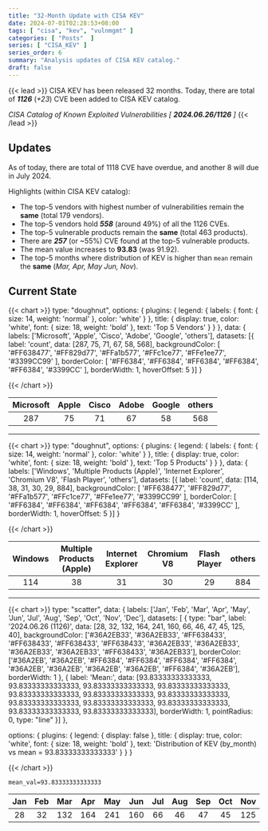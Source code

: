 ```yaml
---
title: "32-Month Update with CISA KEV"
date: 2024-07-01T02:28:53+08:00
tags: [ "cisa", "kev", "vulnmgmt" ]
categories: [ "Posts"  ]
series: [ "CISA_KEV" ]
series_order: 6
summary: "Analysis updates of CISA KEV catalog."
draft: false
---
```

{{< lead >}}
CISA KEV has been released 32 months.
Today, there are total of ***1126*** (*+23*) CVE been added to CISA KEV catalog.

*CISA Catalog of Known Exploited Vulnerabilities [ ***2024.06.26/1126*** ]*
{{< /lead >}}

## Updates

As of today, there are total of 1118 CVE have overdue, and another 8 will due in July 2024.  

Highlights (within CISA KEV catalog):
 - The top-5 vendors with highest number of vulnerabilities remain the **same** (total 179 vendors). 
 - The top-5 vendors hold ***558*** (around 49%) of all the 1126 CVEs.
 - The top-5 vulnerable products remain the **same** (total 463 products).
 - There are ***257*** (or ~55%) CVE found at the top-5 vulnerable products. 
 - The mean value increases to **93.83** (was 91.92).
 - The top-5 months where distribution of KEV is higher than `mean` remain the **same** (*Mar, Apr, May Jun, Nov*).

## Current State


  {{< chart >}}
  type: "doughnut",
  options: {
    plugins: {
        legend: { labels: { font: { size: 14, weight: 'normal' }, color: 'white' } },
        title: { display: true, color: 'white', font: { size: 18, weight: 'bold' }, text: 'Top 5 Vendors' }
    }
  },
  data: {
    labels: ['Microsoft', 'Apple', 'Cisco', 'Adobe', 'Google', 'others'],
    datasets: [{
        label: 'count',
        data: [287, 75, 71, 67, 58, 568],
        backgroundColor: [ '#FF638477', '#FF829d77', '#FFa1b577', '#FFc1ce77', '#FFe1ee77', '#3399CC99' ],
        borderColor: [ '#FF6384', '#FF6384', '#FF6384', '#FF6384', '#FF6384', '#3399CC' ],
        borderWidth: 1,
        hoverOffset: 5
    }]
  }

  {{< /chart >}}


|Microsoft|Apple|Cisco|Adobe|Google|others|
| :-: | :-: | :-: | :-: | :-: | :-: |
|287|75|71|67|58|568|

---


  {{< chart >}}
  type: "doughnut",
  options: {
    plugins: {
        legend: { labels: { font: { size: 14, weight: 'normal' }, color: 'white' } },
        title: { display: true, color: 'white', font: { size: 18, weight: 'bold' }, text: 'Top 5 Products' }
    }
  },
  data: {
    labels: ['Windows', 'Multiple Products (Apple)', 'Internet Explorer', 'Chromium V8', 'Flash Player', 'others'],
    datasets: [{
        label: 'count',
        data: [114, 38, 31, 30, 29, 884],
        backgroundColor: [ '#FF638477', '#FF829d77', '#FFa1b577', '#FFc1ce77', '#FFe1ee77', '#3399CC99' ],
        borderColor: [ '#FF6384', '#FF6384', '#FF6384', '#FF6384', '#FF6384', '#3399CC' ],
        borderWidth: 1,
        hoverOffset: 5
    }]
  }

  {{< /chart >}}


|Windows|Multiple Products (Apple)|Internet Explorer|Chromium V8|Flash Player|others|
| :-: | :-: | :-: | :-: | :-: | :-: |
|114|38|31|30|29|884|

---


  {{< chart >}}
  type: "scatter",
  data: {
    labels: ['Jan', 'Feb', 'Mar', 'Apr', 'May', 'Jun', 'Jul', 'Aug', 'Sep', 'Oct', 'Nov', 'Dec'],
    datasets: [ {
      type: "bar",
      label: '2024.06.26 (1126)',
      data: [28, 32, 132, 164, 241, 160, 66, 46, 47, 45, 125, 40],
      backgroundColor: ['#36A2EB33', '#36A2EB33', '#FF638433', '#FF638433', '#FF638433', '#FF638433', '#36A2EB33', '#36A2EB33', '#36A2EB33', '#36A2EB33',
'#FF638433', '#36A2EB33'],
      borderColor: ['#36A2EB', '#36A2EB', '#FF6384', '#FF6384', '#FF6384', '#FF6384', '#36A2EB', '#36A2EB', '#36A2EB', '#36A2EB', '#FF6384', '#36A2EB'],
      borderWidth: 1
  }, {
      label: 'Mean:',
      data: [93.83333333333333, 93.83333333333333, 93.83333333333333, 93.83333333333333, 93.83333333333333, 93.83333333333333, 93.83333333333333,
93.83333333333333, 93.83333333333333, 93.83333333333333, 93.83333333333333, 93.83333333333333],
      borderWidth: 1,
      pointRadius: 0,
      type: "line"
    }]
  },

  options: {
    plugins: {
      legend: { display: false },
      title: { display: true, color: 'white', font: { size: 18, weight: 'bold' }, text: 'Distribution of KEV (by_month) vs mean = 93.83333333333333' }
    }
  }

  {{< /chart >}}


`mean_val=93.83333333333333`

|Jan|Feb|Mar|Apr|May|Jun|Jul|Aug|Sep|Oct|Nov|Dec|
| :-: | :-: | :-: | :-: | :-: | :-: | :-: | :-: | :-: | :-: | :-: | :-: |
|28|32|132|164|241|160|66|46|47|45|125|40|



